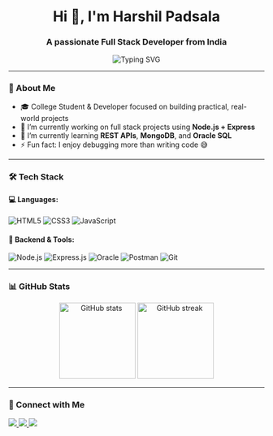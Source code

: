 <h1 align="center">Hi 👋, I'm Harshil Padsala</h1>
<h3 align="center">A passionate Full Stack Developer from India</h3>

<p align="center">
  <img src="https://readme-typing-svg.demolab.com?font=Fira+Code&duration=2500&pause=1000&center=true&vCenter=true&width=435&lines=Frontend+%2F+Backend+Developer;Node.js+%7C+Express+%7C+JavaScript;Clean+Code+%7C+Problem+Solver" alt="Typing SVG" />
</p>

---

### 🌟 About Me

- 🎓 College Student & Developer focused on building practical, real-world projects
- 🔭 I’m currently working on full stack projects using **Node.js + Express**
- 🌱 I’m currently learning **REST APIs**, **MongoDB**, and **Oracle SQL**
- ⚡ Fun fact: I enjoy debugging more than writing code 😅

---

### 🛠️ Tech Stack

#### 💻 Languages:
![HTML5](https://img.shields.io/badge/HTML5-E34F26?style=for-the-badge&logo=html5&logoColor=white)
![CSS3](https://img.shields.io/badge/CSS3-1572B6?style=for-the-badge&logo=css3&logoColor=white)
![JavaScript](https://img.shields.io/badge/JavaScript-F7DF1E?style=for-the-badge&logo=javascript&logoColor=black)

#### 🚀 Backend & Tools:
![Node.js](https://img.shields.io/badge/Node.js-339933?style=for-the-badge&logo=nodedotjs&logoColor=white)
![Express.js](https://img.shields.io/badge/Express.js-000000?style=for-the-badge&logo=express&logoColor=white)
![Oracle](https://img.shields.io/badge/Oracle-F80000?style=for-the-badge&logo=oracle&logoColor=white)
![Postman](https://img.shields.io/badge/Postman-F76935?style=for-the-badge&logo=postman&logoColor=white)
![Git](https://img.shields.io/badge/Git-F05032?style=for-the-badge&logo=git&logoColor=white)

---

### 📊 GitHub Stats

<p align="center">
  <img src="https://github-readme-stats.vercel.app/api?username=H-padsala&show_icons=true&theme=radical" alt="GitHub stats" height="150"/>
  <img src="https://github-readme-streak-stats.herokuapp.com/?user=H-padsala&theme=radical" alt="GitHub streak" height="150"/>
</p>

---

### 🔗 Connect with Me

<p>
  <a href="https://github.com/H-padsala" target="_blank">
    <img src="https://img.shields.io/badge/GitHub-100000?style=for-the-badge&logo=github&logoColor=white"/>
  </a>
  <a href="https://www.linkedin.com" target="_blank"> <!-- Add your real LinkedIn URL -->
    <img src="https://img.shields.io/badge/LinkedIn-0A66C2?style=for-the-badge&logo=linkedin&logoColor=white"/>
  </a>
  <a href="mailto:youremail@example.com">
    <img src="https://img.shields.io/badge/Email-D14836?style=for-the-badge&logo=gmail&logoColor=white"/>
  </a>
</p>

